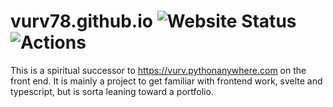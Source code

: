 # vurv78.github.io ![Website Status](https://img.shields.io/website?url=https%3A%2F%2Fvurv78.github.io) ![Actions](https://github.com/Vurv78/vurv78.github.io/workflows/Build%20&%20Deploy%20to%20Pages/badge.svg)

This is a spiritual successor to https://vurv.pythonanywhere.com on the front end. It is mainly a project to get familiar with frontend work, svelte and typescript, but is sorta leaning toward a portfolio.
